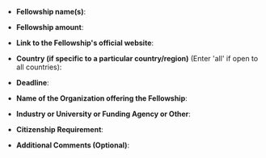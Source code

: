 - **Fellowship name(s)**: 

- **Fellowship amount**:

- **Link to the Fellowship's official website**: 

- **Country (if specific to a particular country/region)** (Enter 'all' if open to all countries):

- **Deadline**:

- **Name of the Organization offering the Fellowship**:

- **Industry or University or Funding Agency or Other**:

- **Citizenship Requirement**:

- **Additional Comments (Optional)**: 
